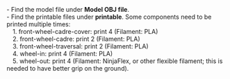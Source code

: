<!DOCTYPE html>
<html>
<head>
</head>
<body>
- Find the model file under <b>Model OBJ file</b>.<br>
- Find the printable files under <b>printable</b>. Some components need to be printed multiple times:<br>
&emsp;1. front-wheel-cadre-cover: print 4 (Filament: PLA) <br>
&emsp;2. front-wheel-cadre: print 2 (Filament: PLA)<br>
&emsp;3. front-wheel-traversal: print 2 (Filament: PLA)<br>
&emsp;4. wheel-in: print 4 (Filament: PLA)<br>
&emsp;5. wheel-out: print 4 (Filament: NinjaFlex, or other flexible filament; this is needed to have better grip on the ground).
</body>
</html>
